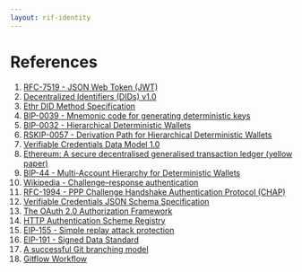 ```yaml
---
layout: rif-identity
---
```


# References

<!-- please don't reorder or delete, just append -->

1. <span id="ref-1"></span> [RFC-7519 - JSON Web Token (JWT)](https://tools.ietf.org/html/rfc7519)
2. <span id="ref-2"></span> [Decentralized Identifiers (DIDs) v1.0](https://w3c.github.io/did-core/)
3. <span id="ref-3"></span> [Ethr DID Method Specification](https://github.com/decentralized-identity/ethr-did-resolver/blob/master/doc/did-method-spec.md)
4. <span id="ref-4"></span> [BIP-0039 - Mnemonic code for generating deterministic keys](https://github.com/bitcoin/bips/blob/master/bip-0039.mediawiki)
5. <span id="ref-5"></span> [BIP-0032 - Hierarchical Deterministic Wallets](https://github.com/bitcoin/bips/blob/master/bip-0032.mediawiki)
6. <span id="ref-6"></span> [RSKIP-0057 - Derivation Path for Hierarchical Deterministic Wallets](https://github.com/rsksmart/RSKIPs/blob/master/IPs/RSKIP57.md)
7. <span id="ref-7"></span> [Verifiable Credentials Data Model 1.0](https://www.w3.org/TR/vc-data-model/)
8. <span id="ref-8"></span> [Ethereum: A secure decentralised generalised transaction ledger (yellow paper)](https://ethereum.github.io/yellowpaper/paper.pdf)
9. <span id="ref-9"></span> [BIP-44 - Multi-Account Hierarchy for Deterministic Wallets](https://github.com/bitcoin/bips/blob/master/bip-0044.mediawiki)
10. <span id="ref-10"></span> [Wikipedia - Challenge–response authentication](https://en.wikipedia.org/wiki/Challenge%E2%80%93response_authentication)
11. <span id="ref-11"></span> [RFC-1994 - PPP Challenge Handshake Authentication Protocol (CHAP)](https://tools.ietf.org/html/rfc1994)
12. <span id="ref-12"></span> [Verifiable Credentials JSON Schema Specification](https://w3c-ccg.github.io/vc-json-schemas/)
13. <span id="ref-13"></span> [The OAuth 2.0 Authorization Framework](https://tools.ietf.org/html/rfc6749)
14. <span id="ref-14"></span> [HTTP Authentication Scheme Registry](https://www.iana.org/assignments/http-authschemes/http-authschemes.xhtml)
15. <span id="ref-15"></span> [EIP-155 - Simple replay attack protection](https://eips.ethereum.org/EIPS/eip-155)
16. <span id="ref-16"></span> [EIP-191 - Signed Data Standard](https://eips.ethereum.org/EIPS/eip-191)
17. <span id="ref-17"></span> [A successful Git branching model](https://nvie.com/posts/a-successful-git-branching-model/)
18. <span id="ref-18"></span> [Gitflow Workflow](https://www.atlassian.com/git/tutorials/comparing-workflows/gitflow-workflow)

<script type="text/javascript">
  if (window.location.hash) {
    let parts = window.location.hash.split('#')
    if (parts.length === 2) {
      document.getElementById(parts[1]).parentNode.setAttribute('style', 'background: yellow;')
    }
  }
</script>

